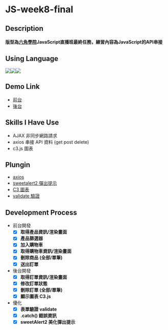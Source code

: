 # JS-week8-final

## Description

#### 版型為[六角學院](https://www.hexschool.com/)JavaScript直播班最終任務，練習內容為JavaScript的API串接

## Using Language

<img src="https://img.shields.io/badge/HTML5-E34F26?style=for-the-badge&logo=html5&logoColor=white"><img src="https://img.shields.io/badge/CSS3-1572B6?style=for-the-badge&logo=css3&logoColor=white"><img src="https://img.shields.io/badge/JavaScript-323330?style=for-the-badge&logo=javascript&logoColor=F7DF1E">


## Demo Link

- [前台](https://neil10241126.github.io/JS-week8-final/index.html)
- [後台](https://neil10241126.github.io/JS-week8-final/admin.html)


## Skills I Have Use

- AJAX 非同步網路請求
- axios 串接 API 資料 (get post delete)
- c3.js 圖表

## Plungin

- [axios](https://axios-http.com/docs/intro)
- [sweetalert2 彈出提示](https://sweetalert2.github.io/)
- [C3 圖表](https://c3js.org/gettingstarted.html)
- [validate 驗證](https://validatejs.org/)

## Development Process

- 前台開發
  - [x] **取得產品資訊/渲染畫面**
  - [x] **產品篩選器**
  - [x] **加入購物車**
  - [x] **取得購物車資訊/渲染畫面**
  - [x] **刪除商品 (全部/單筆)**
  - [x] **送出訂單**
- 後台開發
  - [x] **取得訂單資訊/渲染畫面**
  - [x] **修改訂單狀態**
  - [x] **刪除訂單 (全部/單筆)**
  - [x] **顯示圖表 C3.js**
- 優化
  - [x] **表單驗證 validate**
  - [x] **.catch() 錯誤資訊**
  - [x] **sweetAlert2 美化彈出提示**